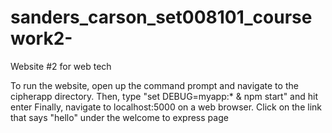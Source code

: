# sanders_carson_set008101_coursework2-
Website #2 for web tech

To run the website, open up the command prompt and navigate to the cipherapp directory.
Then, type "set DEBUG=myapp:* & npm start" and hit enter
Finally, navigate to localhost:5000 on a web browser.
Click on the link that says "hello" under the welcome to express page
